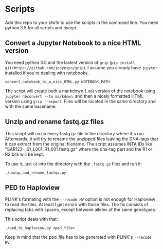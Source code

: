 # Scripts
Add this repo to your `$PATH` to use the scripts in the command line.
You need python 3.5 for all scripts and `docopt`.

## Convert a Jupyter Notebook to a nice HTML version
You need python 3.5 and the lastest version of `grip` (`pip install git+https://github.com/joeyespo/grip`). I assume you already have `jupyter` installed if you're dealing with notebooks.

`convert_notebook_to_a_nice_HTML.py NOTEBOOK_PATH`

The script will create both a markdown (`.md`) version of the notebook using `jupyter nbconvert --to markdown`, and then a nicely formatted HTML version using `grip --export`. Files will be located in the same directory and with the same basename.

## Unzip and rename fastq.gz files
This script will unzip every fastq.gz file in the directory where it's run.
Afterwards, it will try to rename the unzipped files leaving the DNA-tags
that it can extract from the original filename.
The script assumes INTA IDs like "SAR123-<dna-tag-here>_S1_L001_R1_001.fastq.gz"
where the dna-tag part and the R1 or R2 bits will be kept.

To use it, just `cd` into the directory with the `.fastq.gz` files and run it:

`./unzip_and_rename_fastqs.py`

## PED to Haploview

PLINK's formating with the `--recode HV` option is not enough for Haploview to read the files. At least I get errors with those files. The fix consists of replacing tabs with spaces, except between alleles of the same genotypes.

This script deals with that:

`./ped_to_haploview.py <ped_file>`

Keep in mind that the ped_file has to be generated with PLINK's `--recode HV`.
